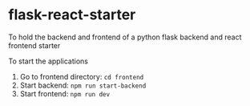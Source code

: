 # flask-react-starter

To hold the backend and frontend of a python flask backend and react frontend starter

To start the applications

1. Go to frontend directory: `cd frontend`
2. Start backend: `npm run start-backend`
3. Start frontend: `npm run dev`
